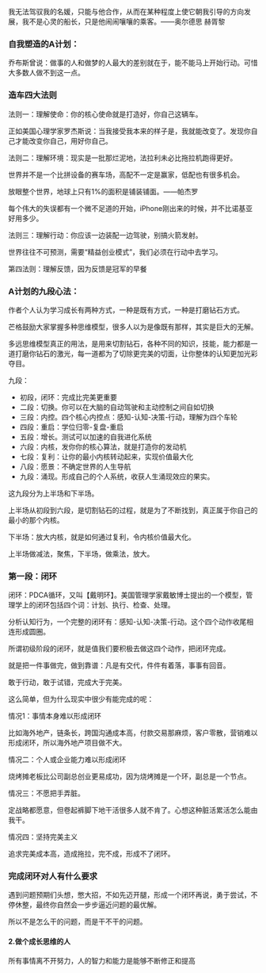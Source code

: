 我无法驾驭我的名媛，只能与他合作，从而在某种程度上使它朝我引导的方向发展，我不是心灵的船长，只是他闹闹嚷嚷的乘客。——奥尔德思 赫胥黎

### 自我塑造的A计划：

乔布斯曾说：做事的人和做梦的人最大的差别就在于，能不能马上开始行动。可惜大多数人做不到这一点。

### 造车四大法则

法则一：理解使命：你的核心使命就是打造好，你自己这辆车。

正如美国心理学家罗杰斯说：当我接受我本来的样子是，我就能改变了。发现你自己才能改变你自己，用好你自己。

法则二：理解环境：现实是一批那烂泥地，法拉利未必比拖拉机跑得更好。

世界并不是一个比拼设备的赛车场，高配不一定是赢家，低配也有很多机会。

放眼整个世界，地球上只有1%的面积是铺装铺面。——帕杰罗

每个伟大的失误都有一个微不足道的开始，iPhone刚出来的时候，并不比诺基亚好用多少。

法则三：理解行动：你应该一边装配一边驾驶，别搞火箭发射。

世界往往不可预测，需要“精益创业模式”，我们必须在行动中去学习。

第四法则：理解反馈，因为反馈是冠军的早餐

### A计划的九段心法：

作者个人认为学习成长有两种方式，一种是既有方式，一种是打磨钻石方式。

芒格鼓励大家掌握多种思维模型，很多人以为是像既有那样，其实是巨大的无解。

多远思维模型真正的用法，是用来切割钻石，各种不同的知识，技能，能力都是一道打磨你钻石的激光，每一道都为了切除更完美的切面，让你整体的认知更加光彩夺目。

九段：

- 初段，闭环：完成比完美更重要
- 二段：切换。你可以在大脑的自动驾驶和主动控制之间自如切换
- 三段：内控。四个核心内控点：感知-认知-决策-行动，理解为四个车轮
- 四段：重启：学位归零-复盘-重启
- 五段：增长。测试可以加速的自我进化系统
- 六段：内核，发你你的核心算法，就是打造你的发动机
- 七段：复利：让你的最小内核转动起来，实现价值最大化
- 八段：愿景：不确定世界的人生导航
- 九段：涌现。形成自己的个人系统，收获人生涌现效应的果实。

这九段分为上半场和下半场。

上半场从初段到六段，是切割钻石的过程，就是为了不断找到，真正属于你自己的最小的那个内核。

下半场：放大内核，就是如何通过复利，令内核价值最大化。

上半场做减法，聚焦，下半场，做乘法，放大。





### 第一段：闭环

闭环：PDCA循环，又叫【戴明环】。美国管理学家戴敏博士提出的一个模型，管理学上的闭环包括四个词：计划、执行、检查、处理。

分析认知行为，一个完整的闭环有：感知-认知-决策-行动。这个四个动作收尾相连形成圆圈。

所谓初级阶段的闭环，就是值我们要积极去做这四个动作，把闭环完成。

就是把一件事做完，做到靠谱：凡是有交代，件件有着落，事事有回音。

敢于行动，敢于试错，完成大于完美。

这么简单，但为什么现实中很少有能完成的呢：

情况1：事情本身难以形成闭环

比如海外地产，链条长，跨国沟通成本高，付款交易那麻烦，客户零散，营销难以形成闭环，所以海外地产项目做不大。

情况二：个人或企业能力难以形成闭环

烧烤摊老板比公司副总创业更易成功，因为烧烤摊是一个环，副总是一个节点。

情况三：不愿把手弄脏。

定战略都愿意，但卷起裤脚下地干活很多人就不肯了。心想这种脏活累活怎么能由我干。

情况四：坚持完美主义

追求完美成本高，造成拖拉，完不成，形成不了闭环。

### 完成闭环对人有什么要求

遇到问题预期们头想，憋大招，不如先迈开腿，形成一个闭环再说，勇于尝试，不停休整，最终你自然会一步步逼近问题的最优解。

所以不是怎么干的问题，而是干不干的问题。

#### 2.做个成长思维的人

所有事情离不开努力，人的智力和能力是能够不断修正和提高

